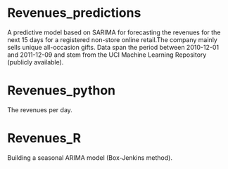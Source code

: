# Revenues_predictions
 A predictive model based on SARIMA for forecasting the revenues for the next 15 days for a registered non-store online retail.The company mainly sells unique all-occasion gifts. Data span the period between 2010-12-01 and 2011-12-09 and stem from the UCI Machine Learning Repository (publicly available).
 
 # Revenues_python
The revenues per day.

# Revenues_R
Building a seasonal ARIMA model (Box-Jenkins method).

